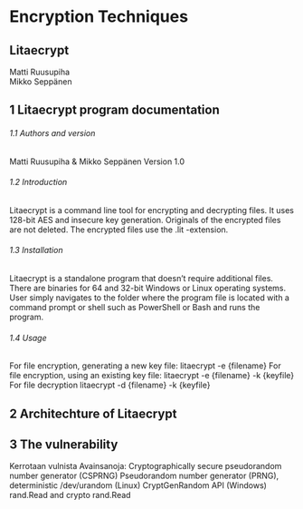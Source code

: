 # Encryption Techniques
## Litaecrypt
Matti Ruusupiha  
Mikko Seppänen

## 1	Litaecrypt program documentation
###### 1.1	Authors and version
Matti Ruusupiha & Mikko Seppänen
Version 1.0
###### 1.2	Introduction
Litaecrypt is a command line tool for encrypting and decrypting files.
It uses 128-bit AES and insecure key generation. Originals of the encrypted files are not deleted.
The encrypted files use the .lit -extension.
###### 1.3	Installation
Litaecrypt is a standalone program that doesn’t require additional files.
There are binaries for 64 and 32-bit Windows or Linux operating systems.
User simply navigates to the folder where the program file is located with a command prompt
or shell such as PowerShell or Bash and runs the program.
###### 1.4	Usage
For file encryption, generating a new key file:
litaecrypt -e {filename}
For file encryption, using an existing key file:
litaecrypt -e {filename} -k {keyfile}
For file decryption
litaecrypt -d {filename} -k {keyfile}
## 2	Architechture of Litaecrypt
 
## 3	The vulnerability
Kerrotaan vulnista
Avainsanoja:
Cryptographically secure pseudorandom number generator (CSPRNG)
Pseudorandom number generator (PRNG), deterministic
/dev/urandom (Linux)
CryptGenRandom API (Windows)
rand.Read and crypto rand.Read
